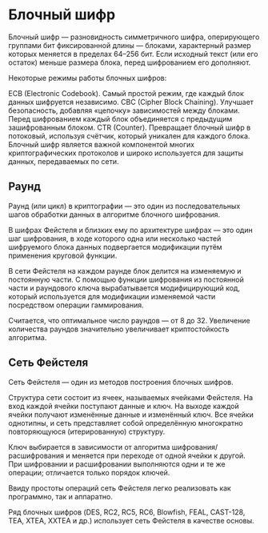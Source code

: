 # Блочный шифр
Блочный шифр — разновидность симметричного шифра, оперирующего группами бит фиксированной длины — блоками, характерный размер которых меняется в пределах 64–256 бит. Если исходный текст (или его остаток) меньше размера блока, перед шифрованием его дополняют. 

Некоторые режимы работы блочных шифров:

ECB (Electronic Codebook). Самый простой режим, где каждый блок данных шифруется независимо. 
CBC (Cipher Block Chaining). Улучшает безопасность, добавляя «цепочку» зависимостей между блоками. Перед шифрованием каждый блок объединяется с предыдущим зашифрованным блоком. 
CTR (Counter). Превращает блочный шифр в потоковый, используя счётчик, который уникален для каждого блока. 
Блочный шифр является важной компонентой многих криптографических протоколов и широко используется для защиты данных, передаваемых по сети. 
## Раунд
Раунд (или цикл) в криптографии — это один из последовательных шагов обработки данных в алгоритме блочного шифрования. 

В шифрах Фейстеля и близких ему по архитектуре шифрах — это один шаг шифрования, в ходе которого одна или несколько частей шифруемого блока данных подвергается модификации путём применения круговой функции. 

В сети Фейстеля на каждом раунде блок делится на изменяемую и постоянную части. С помощью функции шифрования из постоянной части и раундового ключа вырабатывается модифицирующий код, который используется для модификации изменяемой части посредством операции гаммирования. 

Считается, что оптимальное число раундов — от 8 до 32. Увеличение количества раундов значительно увеличивает криптостойкость алгоритма. 
## Cеть Фейстеля
Cеть Фейстеля — один из методов построения блочных шифров. 

Структура сети состоит из ячеек, называемых ячейками Фейстеля. На вход каждой ячейки поступают данные и ключ. На выходе каждой ячейки получают изменённые данные и изменённый ключ. Все ячейки однотипны, и сеть представляет собой определённую многократно повторяющуюся (итерированную) структуру. 

Ключ выбирается в зависимости от алгоритма шифрования/расшифрования и меняется при переходе от одной ячейки к другой. При шифровании и расшифровании выполняются одни и те же операции; отличается только порядок ключей. 

Ввиду простоты операций сеть Фейстеля легко реализовать как программно, так и аппаратно. 

Ряд блочных шифров (DES, RC2, RC5, RC6, Blowfish, FEAL, CAST-128, TEA, XTEA, XXTEA и др.) использует сеть Фейстеля в качестве основы.